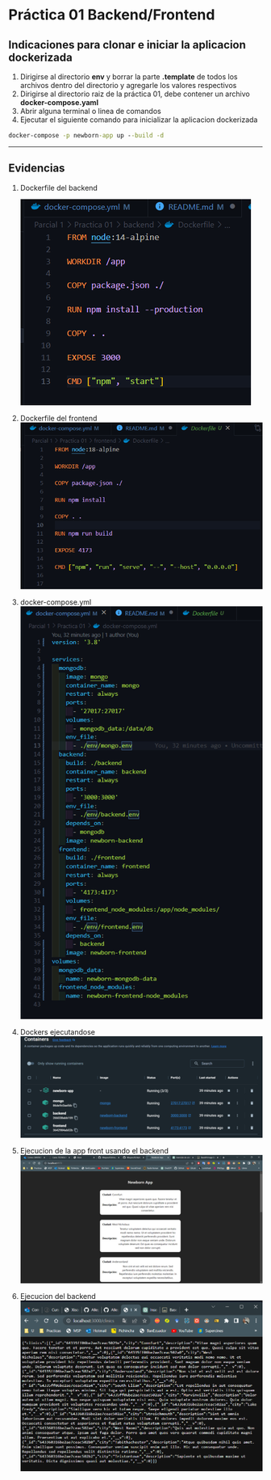 # Práctica 01 Backend/Frontend

## Indicaciones para clonar e iniciar la aplicacion dockerizada

1. Dirigirse al directorio **env** y borrar la parte **.template** de todos los archivos dentro del directorio y agregarle los valores respectivos
1. Dirigirse al directorio raiz de la práctica 01, debe contener un archivo **docker-compose.yaml**
1. Abrir alguna terminal o linea de comandos
1. Ejecutar el siguiente comando para inicializar la aplicacion dockerizada

```cmd
docker-compose -p newborn-app up --build -d
```

---

## Evidencias

1. Dockerfile del backend

   ![Dockerfile backend](./evidencias/1.png)

1. Dockerfile del frontend
   ![Dockerfile del frontend](./evidencias/2.png)

1. docker-compose.yml
   ![docker-compose.yml](./evidencias/3.png)

1. Dockers ejecutandose
   ![Dockers ejecutandose](./evidencias/4.png)

1. Ejecucion de la app front usando el backend
   ![ejeucion de la app front](./evidencias//5.png)

1. Ejecucion del backend
   ![ejecucion de la app back](./evidencias//6.png)
